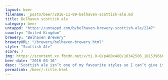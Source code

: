 ```yaml
---
layout: beer
filename: _posts/beer/2016-11-09-belhaven-scottish-ale.md
title: Belhaven scottish ale
category: beer
untappd: "https://untappd.com/b/belhaven-brewery-scottish-ale/2247"
country: "United Kingdom"
brewery: "Belhaven Brewery"
breweryURL: "/brewery/belhaven-brewery.html"
style: "Scottish Ale"
score: 7
img: https://scontent.xx.fbcdn.net/v/t1.0-0/p480x480/10342506_10153966649853745_2082231274376560811_n.jpg?_nc_cat=102&_nc_ht=scontent.xx&oh=5c422a40b6882fc8964461bdc4551b05&oe=5D3B1736
beer-date: "2016-03-16"
desc: "Scottish ale isn’t one of my favourite styles so I can’t give it a top rating"
permalink: /beer/:title.html
---
```

